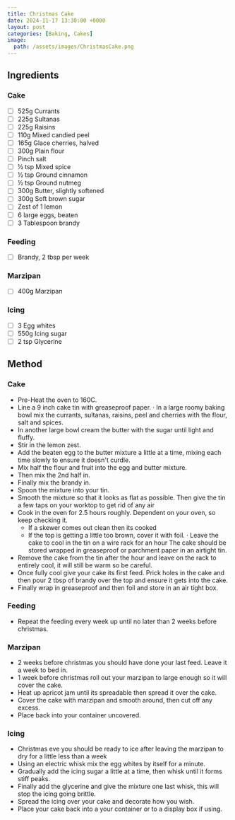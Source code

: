 ```yaml
---
title: Christmas Cake
date: 2024-11-17 13:30:00 +0000
layout: post
categories: [Baking, Cakes]
image:
  path: /assets/images/ChristmasCake.png
---
```

## Ingredients
### Cake
- [ ] 525g Currants
- [ ] 225g Sultanas
- [ ] 225g Raisins
- [ ] 110g Mixed candied peel
- [ ] 165g Glace cherries, halved
- [ ] 300g Plain flour
- [ ] Pinch salt
- [ ] ½ tsp Mixed spice
- [ ] ½ tsp Ground cinnamon
- [ ] ½ tsp Ground nutmeg
- [ ] 300g Butter, slightly softened
- [ ] 300g Soft brown sugar
- [ ] Zest of 1 lemon
- [ ] 6 large eggs, beaten
- [ ] 3 Tablespoon brandy 

### Feeding
- [ ] Brandy, 2 tbsp per week

### Marzipan
- [ ] 400g Marzipan

### Icing
- [ ] 3 Egg whites
- [ ] 550g Icing sugar
- [ ] 2 tsp Glycerine

## Method
### Cake
- Pre-Heat the oven to 160C.
- Line a 9 inch cake tin with greaseproof paper. 
· In a large roomy baking bowl mix the currants, sultanas, raisins, peel and cherries with the flour, salt and spices.
- In another large bowl cream the butter with the sugar until light and fluffy. 
- Stir in the lemon zest. 
- Add the beaten egg to the butter mixture a little at a time, mixing each time slowly to ensure it doesn't curdle.
- Mix half the flour and fruit into the egg and butter mixture.
- Then mix the 2nd half in.
- Finally mix the brandy in.
- Spoon the mixture into your tin.
- Smooth the mixture so that it looks as flat as possible. Then give the tin a few taps on your worktop to get rid of any air
- Cook in the oven for 2.5 hours roughly. Dependent on your oven, so keep checking it.
   - If a skewer comes out clean then its cooked
   - If the top is getting a little too brown, cover it with foil. 
· Leave the cake to cool in the tin on a wire rack for an hour
The cake should be stored wrapped in greaseproof or parchment paper in an airtight tin.
- Remove the cake from the tin after the hour and leave on the rack to entirely cool, it will still be warm so be careful. 
- Once fully cool give your cake its first feed. Prick holes in the cake and then pour 2 tbsp of brandy over the top and ensure it gets into the cake.
- Finally wrap in greaseproof and then foil and store in an air tight box.

### Feeding
- Repeat the feeding every week up until no later than 2 weeks before christmas. 


### Marzipan
- 2 weeks before christmas you should have done your last feed. Leave it a week to bed in.
- 1 week before christmas roll out your marzipan to large enough so it will cover the cake. 
- Heat up apricot jam until its spreadable then spread it over the cake.
- Cover the cake with marzipan and smooth around, then cut off any excess. 
- Place back into your container uncovered.

### Icing
- Christmas eve you should be ready to ice after leaving the marzipan to dry for a little less than a week
- Using an electric whisk mix the egg whites by itself for a minute.
- Gradually add the icing sugar a little at a time, then whisk until it forms stiff peaks.
- Finally add the glycerine and give the mixture one last whisk, this will stop the icing going brittle.
- Spread the icing over your cake and decorate how you wish.
- Place your cake back into a your container or to a display box if using.  